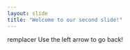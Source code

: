 ```yaml
---
layout: slide
title: "Welcome to our second slide!"
---
```

remplacer
Use the left arrow to go back!
